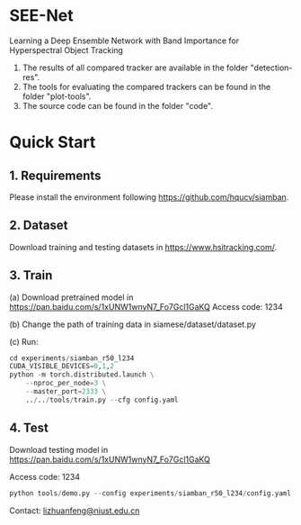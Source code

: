 # SEE-Net
Learning a Deep Ensemble Network with Band Importance for Hyperspectral Object Tracking

1. The results of all compared tracker are available in the folder "detection-res".
2. The tools for evaluating the compared trackers can be found in the folder "plot-tools".
3. The source code can be found in the folder "code".

# Quick Start
## 1. Requirements
Please install the environment following https://github.com/hqucv/siamban.

## 2. Dataset
Download training and testing datasets in https://www.hsitracking.com/.

## 3. Train
(a) Download pretrained model in https://pan.baidu.com/s/1xUNW1wnyN7_Fo7Gcl1GaKQ   Access code: 1234 

(b) Change the path of training data in siamese/dataset/dataset.py

(c) Run:
```python
cd experiments/siamban_r50_l234
CUDA_VISIBLE_DEVICES=0,1,2
python -m torch.distributed.launch \
    --nproc_per_node=3 \
    --master_port=2333 \
    ../../tools/train.py --cfg config.yaml
```

## 4. Test
Download testing model in https://pan.baidu.com/s/1xUNW1wnyN7_Fo7Gcl1GaKQ  

Access code: 1234 
```python
python tools/demo.py --config experiments/siamban_r50_l234/config.yaml --snapshot experiments/siamban_r50_l234/snapshot/checkpoint_e30.pth --video_path test_path
```

Contact: lizhuanfeng@njust.edu.cn

